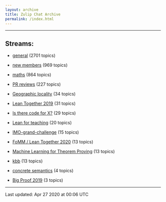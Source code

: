 ```yaml
---
layout: archive
title: Zulip Chat Archive
permalink: /index.html
---
```


---

## Streams:

* [general](stream/113488-general/index.html) (2701 topics)

* [new members](stream/113489-new-members/index.html) (969 topics)

* [maths](stream/116395-maths/index.html) (864 topics)

* [PR reviews](stream/144837-PR-reviews/index.html) (227 topics)

* [Geographic locality](stream/224796-Geographic-locality/index.html) (34 topics)

* [Lean Together 2019](stream/179818-Lean-Together-2019/index.html) (31 topics)

* [Is there code for X?](stream/217875-Is-there-code-for-X%3F/index.html) (29 topics)

* [Lean for teaching](stream/187764-Lean-for-teaching/index.html) (20 topics)

* [IMO-grand-challenge](stream/208328-IMO-grand-challenge/index.html) (15 topics)

* [FoMM / Lean Together 2020](stream/218272-FoMM-/-Lean-Together-2020/index.html) (13 topics)

* [Machine Learning for Theorem Proving](stream/219941-Machine-Learning-for-Theorem-Proving/index.html) (13 topics)

* [kbb](stream/141825-kbb/index.html) (13 topics)

* [concrete semantics](stream/187724-concrete-semantics/index.html) (4 topics)

* [Big Proof 2019](stream/198800-Big-Proof-2019/index.html) (3 topics)

<hr><p>Last updated: Apr 27 2020 at 00:06 UTC</p>